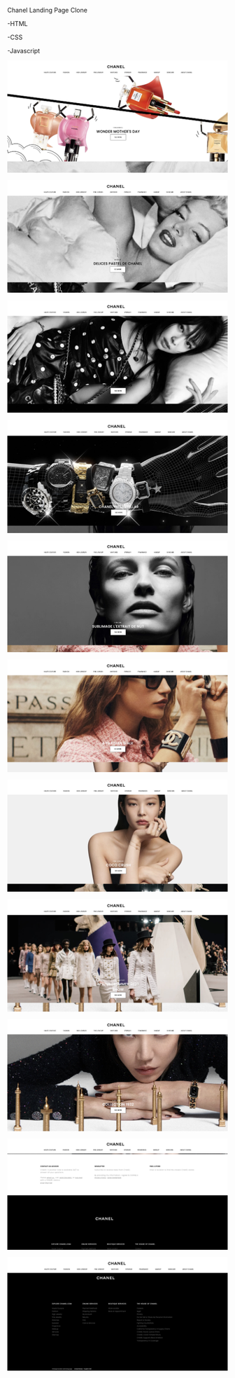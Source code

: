 Chanel Landing Page Clone

-HTML

-CSS

-Javascript

![](images/chanel-1.jpg)

![](images/chanel-2.jpg)

![](images/chanel-3.jpg)

![](images/chanel-4.jpg)

![](images/chanel-5.jpg)

![](images/chanel-6.jpg)

![](images/chanel-7.jpg)

![](images/chanel-8.jpg)

![](images/chanel-9.jpg)

![](images/chanel-10.jpg)

![](images/chanel-11.jpg)
